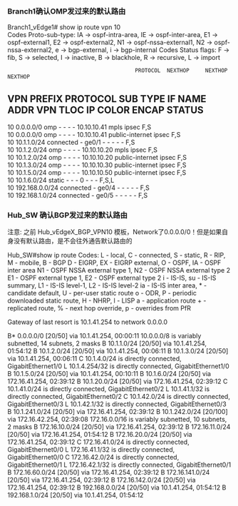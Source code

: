### Branch1确认OMP发过来的默认路由
Branch1_vEdge1# show ip route vpn 10                             
Codes Proto-sub-type:
  IA -> ospf-intra-area, IE -> ospf-inter-area,
  E1 -> ospf-external1, E2 -> ospf-external2,
  N1 -> ospf-nssa-external1, N2 -> ospf-nssa-external2,
  e -> bgp-external, i -> bgp-internal
Codes Status flags:
  F -> fib, S -> selected, I -> inactive,
  B -> blackhole, R -> recursive, L -> import

                                            PROTOCOL  NEXTHOP     NEXTHOP          NEXTHOP                                                   
VPN    PREFIX              PROTOCOL         SUB TYPE  IF NAME     ADDR             VPN      TLOC IP          COLOR            ENCAP  STATUS  
---------------------------------------------------------------------------------------------------------------------------------------------
10     0.0.0.0/0           omp              -         -           -                -        10.10.10.41      mpls             ipsec  F,S     
10     0.0.0.0/0           omp              -         -           -                -        10.10.10.41      public-internet  ipsec  F,S     
10     10.1.1.0/24         connected        -         ge0/1       -                -        -                -                -      F,S     
10     10.1.2.0/24         omp              -         -           -                -        10.10.10.20      mpls             ipsec  F,S     
10     10.1.2.0/24         omp              -         -           -                -        10.10.10.20      public-internet  ipsec  F,S     
10     10.1.3.0/24         omp              -         -           -                -        10.10.10.30      public-internet  ipsec  F,S     
10     10.1.5.0/24         omp              -         -           -                -        10.10.10.50      public-internet  ipsec  F,S     
10     10.1.6.0/24         static           -         -           -                0        -                -                -      F,S,L   
10     192.168.0.0/24      connected        -         ge0/4       -                -        -                -                -      F,S     
10     192.168.1.0/24      connected        -         ge0/5       -                -        -                -                -      F,S  


### Hub_SW 确认BGP发过来的默认路由

注意: 之前 Hub_vEdgeX_BGP_VPN10 模板，Network了0.0.0.0/0！但是如果自身没有默认路由，是不会往外通告默认路由的

Hub_SW#show ip route
Codes: L - local, C - connected, S - static, R - RIP, M - mobile, B - BGP
       D - EIGRP, EX - EIGRP external, O - OSPF, IA - OSPF inter area 
       N1 - OSPF NSSA external type 1, N2 - OSPF NSSA external type 2
       E1 - OSPF external type 1, E2 - OSPF external type 2
       i - IS-IS, su - IS-IS summary, L1 - IS-IS level-1, L2 - IS-IS level-2
       ia - IS-IS inter area, * - candidate default, U - per-user static route
       o - ODR, P - periodic downloaded static route, H - NHRP, l - LISP
       a - application route
       + - replicated route, % - next hop override, p - overrides from PfR

Gateway of last resort is 10.1.41.254 to network 0.0.0.0

B*    0.0.0.0/0 [20/50] via 10.1.41.254, 00:00:11
      10.0.0.0/8 is variably subnetted, 14 subnets, 2 masks
B        10.1.1.0/24 [20/50] via 10.1.41.254, 01:54:12
B        10.1.2.0/24 [20/50] via 10.1.41.254, 00:06:11
B        10.1.3.0/24 [20/50] via 10.1.41.254, 00:06:11
C        10.1.4.0/24 is directly connected, GigabitEthernet1/0
L        10.1.4.254/32 is directly connected, GigabitEthernet1/0
B        10.1.5.0/24 [20/50] via 10.1.41.254, 00:10:11
B        10.1.6.0/24 [20/50] via 172.16.41.254, 02:39:12
B        10.1.20.0/24 [20/50] via 172.16.41.254, 02:39:12
C        10.1.41.0/24 is directly connected, GigabitEthernet0/2
L        10.1.41.1/32 is directly connected, GigabitEthernet0/2
C        10.1.42.0/24 is directly connected, GigabitEthernet0/3
L        10.1.42.1/32 is directly connected, GigabitEthernet0/3
B        10.1.241.0/24 [20/50] via 172.16.41.254, 02:39:12
B        10.1.242.0/24 [20/100] via 172.16.42.254, 02:39:08
      172.16.0.0/16 is variably subnetted, 10 subnets, 2 masks
B        172.16.10.0/24 [20/50] via 172.16.41.254, 02:39:12
B        172.16.11.0/24 [20/50] via 172.16.41.254, 01:54:12
B        172.16.20.0/24 [20/50] via 172.16.41.254, 02:39:12
C        172.16.41.0/24 is directly connected, GigabitEthernet0/0
L        172.16.41.1/32 is directly connected, GigabitEthernet0/0
C        172.16.42.0/24 is directly connected, GigabitEthernet0/1
L        172.16.42.1/32 is directly connected, GigabitEthernet0/1
B        172.16.60.0/24 [20/50] via 172.16.41.254, 02:39:12
B        172.16.141.0/24 [20/50] via 172.16.41.254, 02:39:12
B        172.16.142.0/24 [20/50] via 172.16.41.254, 02:39:12
B     192.168.0.0/24 [20/50] via 10.1.41.254, 01:54:12
B     192.168.1.0/24 [20/50] via 10.1.41.254, 01:54:12